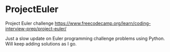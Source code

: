 # ProjectEuler
Project Euler challenge
https://www.freecodecamp.org/learn/coding-interview-prep/project-euler/

Just a slow update on Euler programming challenge problems using Python. Will keep adding solutions as I go.
